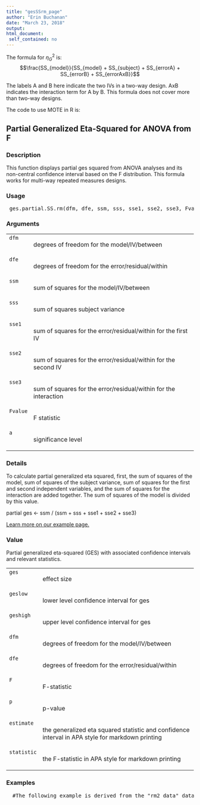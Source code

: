 ```yaml
---
title: "gesSSrm_page"
author: "Erin Buchanan"
date: "March 23, 2018"
output: 
html_document:
 self_contained: no
---
```



The formula for $\eta_G^2$ is: $$\frac{SS_{model}}{SS_{model} + SS_{subject} + SS_{errorA} + SS_{errorB} + SS_{errorAxB}}$$

The labels A and B here indicate the two IVs in a two-way design. AxB indicates the interaction term for A by B. This formula does not cover more than two-way designs.

The code to use MOTE in R is: 
 

 
<h2>Partial Generalized Eta-Squared for ANOVA from F</h2>  <h3>Description</h3>  <p>This function displays partial ges squared from ANOVA analyses and its non-central confidence interval based on the F distribution. This formula works for multi-way repeated measures designs. </p>   <h3>Usage</h3>  <pre> ges.partial.SS.rm(dfm, dfe, ssm, sss, sse1, sse2, sse3, Fvalue, a = 0.05) </pre>   <h3>Arguments</h3>  <table summary="R argblock"> <tr valign="top"><td><code>dfm</code></td> <td> <p>degrees of freedom for the model/IV/between</p> </td></tr> <tr valign="top"><td><code>dfe</code></td> <td> <p>degrees of freedom for the error/residual/within</p> </td></tr> <tr valign="top"><td><code>ssm</code></td> <td> <p>sum of squares for the model/IV/between</p> </td></tr> <tr valign="top"><td><code>sss</code></td> <td> <p>sum of squares subject variance</p> </td></tr> <tr valign="top"><td><code>sse1</code></td> <td> <p>sum of squares for the error/residual/within for the first IV</p> </td></tr> <tr valign="top"><td><code>sse2</code></td> <td> <p>sum of squares for the error/residual/within for the second IV</p> </td></tr> <tr valign="top"><td><code>sse3</code></td> <td> <p>sum of squares for the error/residual/within for the interaction</p> </td></tr> <tr valign="top"><td><code>Fvalue</code></td> <td> <p>F statistic</p> </td></tr> <tr valign="top"><td><code>a</code></td> <td> <p>significance level</p> </td></tr> </table>   <h3>Details</h3>  <p>To calculate partial generalized eta squared, first, the sum of squares of the model, sum of squares of the subject variance, sum of squares for the first and second independent variables, and the sum of squares for the interaction are added together. The sum of squares of the model is divided by this value. </p> <p>partial ges &lt;- ssm / (ssm + sss + sse1 + sse2 + sse3) </p> <p><a href="https://www.aggieerin.com/shiny-server/tests/gesrmss.html">Learn more on our example page.</a> </p>   <h3>Value</h3>  <p>Partial generalized eta-squared (GES) with associated confidence intervals and relevant statistics. </p> <table summary="R valueblock"> <tr valign="top"><td><code>ges</code></td> <td> <p>effect size</p> </td></tr> <tr valign="top"><td><code>geslow</code></td> <td> <p>lower level confidence interval for ges</p> </td></tr> <tr valign="top"><td><code>geshigh</code></td> <td> <p>upper level confidence interval for ges</p> </td></tr> <tr valign="top"><td><code>dfm</code></td> <td> <p>degrees of freedom for the model/IV/between</p> </td></tr> <tr valign="top"><td><code>dfe</code></td> <td> <p>degrees of freedom for the error/residual/within</p> </td></tr> <tr valign="top"><td><code>F</code></td> <td> <p>F-statistic</p> </td></tr> <tr valign="top"><td><code>p</code></td> <td> <p>p-value</p> </td></tr> <tr valign="top"><td><code>estimate</code></td> <td> <p>the generalized eta squared statistic and confidence interval in APA style for markdown printing</p> </td></tr> <tr valign="top"><td><code>statistic</code></td> <td> <p>the F-statistic in APA style for markdown printing</p> </td></tr> </table>   <h3>Examples</h3>  <pre>  #The following example is derived from the "rm2_data" dataset, included #in the MOTE library.  #In this experiment people were given word pairs to rate based on #their "relatedness". How many people out of a 100 would put LOST-FOUND #together? Participants were given pairs of words and asked to rate them #on how often they thought 100 people would give the second word if shown #the first word.  The strength of the word pairs was manipulated through #the actual rating (forward strength: FSG) and the strength of the reverse #rating (backward strength: BSG). Is there an interaction between FSG and #BSG when participants are estimating the relation between word pairs?  library(ez) library(reshape) long_mix = melt(rm2_data, id = c("subject", "group")) long_mix$FSG = c(rep("Low-FSG", nrow(rm2_data)),                  rep("High-FSG", nrow(rm2_data)),                  rep("Low-FSG", nrow(rm2_data)),                  rep("High-FSG", nrow(rm2_data))) long_mix$BSG = c(rep("Low-BSG", nrow(rm2_data)*2),                  rep("High-BSG", nrow(rm2_data)*2))  anova_model = ezANOVA(data = long_mix,                       dv = value,                       wid = subject,                       within = .(FSG, BSG),                       detailed = TRUE,                       type = 3)  #You would calculate one partial GES value for each F-statistic. #Here's an example for the interaction with typing in numbers. ges.partial.SS.rm(dfm = 1, dfe = 157,                   ssm = 2442.948, sss = 76988.13,                   sse1 = 5402.567, sse2 = 8318.75, sse3 = 6074.417,                   Fvalue = 70.9927, a = .05)  #Here's an example for the interaction with code. ges.partial.SS.rm(dfm = anova_model$ANOVA$DFn[4],                   dfe = anova_model$ANOVA$DFd[4],                   ssm = anova_model$ANOVA$SSn[4],                   sss = anova_model$ANOVA$SSd[1],                   sse1 = anova_model$ANOVA$SSd[4],                   sse2 = anova_model$ANOVA$SSd[2],                   sse3 = anova_model$ANOVA$SSd[3],                   Fvalue = anova_model$ANOVA$F[4],                   a = .05) </pre>   </body></html> 
